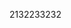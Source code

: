 <!--
 * @Author: huangqiaoli 2401772625@qq.com
 * @Date: 2023-03-08 18:42:06
 * @LastEditors: huangqiaoli 2401772625@qq.com
 * @LastEditTime: 2023-04-08 16:06:35
 * @FilePath: /blog/docs/docs/前端基础/02.md
 * @Description: 这是默认设置,请设置`customMade`, 打开koroFileHeader查看配置 进行设置: https://github.com/OBKoro1/koro1FileHeader/wiki/%E9%85%8D%E7%BD%AE
-->
2132233232